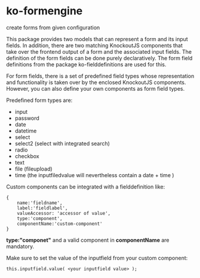# ko-formengine

create forms from given configuration

This package provides two models that can represent a form and its input fields. In addition, there are two matching KnockoutJS components that take over the frontend output of a form and the associated input fields. The definition of the form fields can be done purely declaratively. The form field definitions from the package ko-fielddefinitions are used for this.

For form fields, there is a set of predefined field types whose representation and functionality is taken over by the enclosed KnockoutJS components. However, you can also define your own components as form field types.

Predefined form types are:
* input
* password
* date
* datetime
* select
* select2 (select with integrated search)
* radio
* checkbox
* text
* file (fileupload)
* time (the inputfiledvalue will nevertheless contain a date + time )

Custom components can be integrated with a fielddefinition like:

    {
        name:'fieldname',
        label:'fieldlabel',
        valueAccessor: 'accessor of value',
        type:'component',
        componentName:'custom-component'
    }

**type:"componet"** and a valid component in **componentName** are mandatory.

Make sure to set the value of the inputfield from your custom component:

    this.inputfield.value( <your inputfield value> );